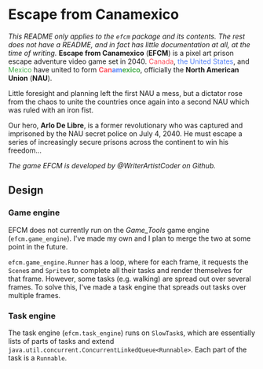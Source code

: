 # Escape from Canamexico
*This README only applies to the `efcm` package and its contents. The rest does not have a README, and in fact has little documentation at all, at the time of writing.*
**Escape from Canamexico** (**EFCM**) is a pixel art prison escape adventure video game set in 2040. <span style="color:#ff4d59;">Canada</span>, <span style="color:#5480f7;">the United States</span>, and <span style="color:#45ad49;">Mexico</span> have united to form **<span style="color:#ff4d59;">Can</span><span style="color:#5480f7;">am</span><span style="color:#45ad49;">exico</span>**, officially the **North American Union** (**NAU**).

Little foresight and planning left the first NAU a mess, but a dictator rose from the chaos to unite the countries once again into a second NAU which was ruled with an iron fist.

Our hero, **Arlo De Libre**, is a former revolutionary who was captured and imprisoned by the NAU secret police on July 4, 2040. He must escape a series of increasingly secure prisons across the continent to win his freedom...

*The game EFCM is developed by @WriterArtistCoder on Github.*

## Design

### Game engine
EFCM does not currently run on the *Game_Tools* game engine (`efcm.game_engine`). I've made my own and I plan to merge the two at some point in the future.

`efcm.game_engine.Runner` has a loop, where for each frame, it requests the `Scene`s and `Sprite`s to complete all their tasks and render themselves for that frame. However, some tasks (e.g. walking) are spread out over several frames. To solve this, I've made a task engine that spreads out tasks over multiple frames.

### Task engine
The task engine (`efcm.task_engine`) runs on `SlowTask`s, which are essentially lists of parts of tasks and extend `java.util.concurrent.ConcurrentLinkedQueue<Runnable>`. Each part of the task is a `Runnable`.